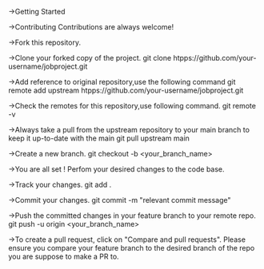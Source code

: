 ->Getting Started

->Contributing Contributions are always welcome!

->Fork this repository.

->Clone your forked copy of the project.   git clone  htpps://github.com/your-username/jobproject.git

->Add reference to original repository,use the following command git remote add upstream htpps://github.com/your-username/jobproject.git

->Check the remotes for this repository,use following command. git remote -v

->Always take a pull from the upstream repository to your main branch to keep it up-to-date with the main git pull upstream main

->Create a new branch.  git checkout -b <your_branch_name>

->You are all set ! Perfom your desired changes to the code base.

->Track your changes. git add .

->Commit your changes. git commit -m "relevant commit message"

->Push the committed changes in your feature branch to your remote repo.  git push -u origin <your_branch_name>

->To create a pull request, click on "Compare and pull requests". Please ensure you compare your feature branch to the desired branch of the repo you are suppose to make a PR to.


